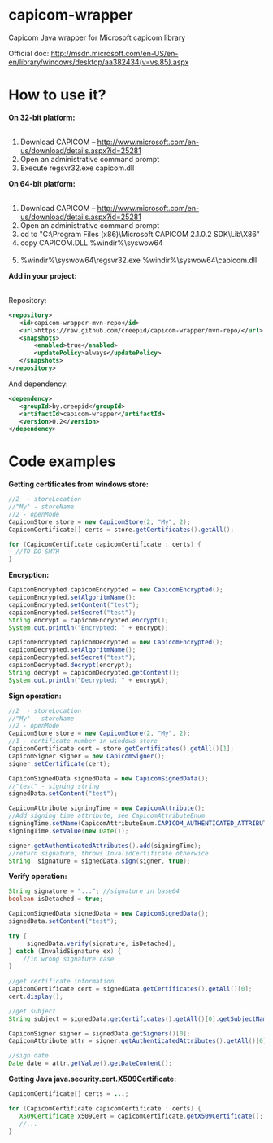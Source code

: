 capicom-wrapper
===============

Capicom Java wrapper for Microsoft capicom library

Official doc: http://msdn.microsoft.com/en-US/en-en/library/windows/desktop/aa382434(v=vs.85).aspx

How to use it?
===============
<b>On 32-bit platform:</b><br/><br/>
1. Download CAPICOM – http://www.microsoft.com/en-us/download/details.aspx?id=25281<br/>
2. Open an administrative command prompt<br/>
3. Execute regsvr32.exe capicom.dll

<b>On 64-bit platform:</b><br/><br/>
1. Download CAPICOM – http://www.microsoft.com/en-us/download/details.aspx?id=25281<br/>
2. Open an administrative command prompt<br/>
3. cd to "C:\Program Files (x86)\Microsoft CAPICOM 2.1.0.2 SDK\Lib\X86"<br/>
4. copy CAPICOM.DLL %windir%\syswow64</br><br/>
5. %windir%\syswow64\regsvr32.exe %windir%\syswow64\capicom.dll<br/>

<b>Add in your project:</b><br/><br/>

Repository: 
```xml
<repository>
   <id>capicom-wrapper-mvn-repo</id>
   <url>https://raw.github.com/creepid/capicom-wrapper/mvn-repo/</url>
   <snapshots>
       <enabled>true</enabled>
       <updatePolicy>always</updatePolicy>
   </snapshots>
</repository>
```

And dependency:
```xml
<dependency>
   <groupId>by.creepid</groupId>
   <artifactId>capicom-wrapper</artifactId>
   <version>0.2</version>
</dependency>
```

Code examples
===============
<b>Getting certificates from windows store:</b>

```JAVA
//2  - storeLocation
//"My" - storeName
//2 - openMode
CapicomStore store = new CapicomStore(2, "My", 2);
CapicomCertificate[] certs = store.getCertificates().getAll();

for (CapicomCertificate capicomCertificate : certs) {
  //TO DO SMTH           
}
```

<b>Encryption:</b>

```JAVA
CapicomEncrypted capicomEncrypted = new CapicomEncrypted();
capicomEncrypted.setAlgoritmName();
capicomEncrypted.setContent("test");
capicomEncrypted.setSecret("test");
String encrypt = capicomEncrypted.encrypt();
System.out.println("Encrypted: " + encrypt);

CapicomEncrypted capicomDecrypted = new CapicomEncrypted();
capicomDecrypted.setAlgoritmName();
capicomDecrypted.setSecret("test");
capicomDecrypted.decrypt(encrypt);
String decrypt = capicomDecrypted.getContent();
System.out.println("Decrypted: " + encrypt);
```

<b>Sign operation:</b>

```JAVA
//2  - storeLocation
//"My" - storeName
//2 - openMode
CapicomStore store = new CapicomStore(2, "My", 2);
//1 - certificate number in windows store
CapicomCertificate cert = store.getCertificates().getAll()[1];
CapicomSigner signer = new CapicomSigner();
signer.setCertificate(cert);

CapicomSignedData signedData = new CapicomSignedData();
//"test" - signing string
signedData.setContent("test");

CapicomAttribute signingTime = new CapicomAttribute();
//Add signing time attribute, see CapicomAttributeEnum                 
signingTime.setName(CapicomAttributeEnum.CAPICOM_AUTHENTICATED_ATTRIBUTE_SIGNING_TIME);
signingTime.setValue(new Date());

signer.getAuthenticatedAttributes().add(signingTime);
//return signature, throws InvalidCertificate otherwice 
String  signature = signedData.sign(signer, true);

```

<b>Verify operation:</b>
```JAVA
String signature = "..."; //signature in base64
boolean isDetached = true;

CapicomSignedData signedData = new CapicomSignedData();
signedData.setContent("test");

try {
     signedData.verify(signature, isDetached);
} catch (InvalidSignature ex) {
    //in wrong signature case
}
   
//get certificate information        
CapicomCertificate cert = signedData.getCertificates().getAll()[0];
cert.display();

//get subject
String subject = signedData.getCertificates().getAll()[0].getSubjectName();

CapicomSigner signer = signedData.getSigners()[0];
CapicomAttribute attr = signer.getAuthenticatedAttributes().getAll()[0];

//sign date...
Date date = attr.getValue().getDateContent();
```
<b>Getting Java java.security.cert.X509Certificate:</b>
```JAVA
CapicomCertificate[] certs = ...;

for (CapicomCertificate capicomCertificate : certs) {
   X509Certificate x509Cert = capicomCertificate.getX509Certificate();
   //...           
}
```

